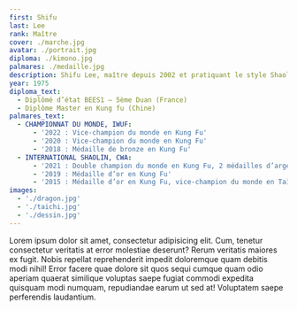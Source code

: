 ```yaml
---
first: Shifu
last: Lee
rank: Maître
cover: ./marche.jpg
avatar: ./portrait.jpg
diploma: ./kimono.jpg
palmares: ./medaille.jpg
description: Shifu Lee, maître depuis 2002 et pratiquant le style Shaolin nan de la boxe des dix animaux depuis 1975
year: 1975
diploma_text:
  - Diplômé d’état BEES1 – 5ème Duan (France)
  - Diplôme Master en Kung fu (Chine)
palmares_text:
  - CHAMPIONNAT DU MONDE, IWUF:
      - '2022 : Vice-champion du monde en Kung Fu'
      - '2020 : Vice-champion du monde en Kung Fu'
      - '2018 : Médaille de bronze en Kung Fu'
  - INTERNATIONAL SHAOLIN, CWA:
      - '2021 : Double champion du monde en Kung Fu, 2 médailles d’argent en Taï Chi'
      - '2019 : Médaille d’or en Kung Fu'
      - '2015 : Médaille d’or en Kung Fu, vice-champion du monde en Taï Chi équipe'
images:
  - './dragon.jpg'
  - './taichi.jpg'
  - './dessin.jpg'
---
```


Lorem ipsum dolor sit amet, consectetur adipisicing elit. Cum, tenetur consectetur veritatis at error molestiae deserunt? Rerum veritatis maiores ex fugit. Nobis repellat reprehenderit impedit doloremque quam debitis modi nihil!
Error facere quae dolore sit quos sequi cumque quam odio aperiam quaerat similique voluptas saepe fugiat commodi expedita quisquam modi numquam, repudiandae earum ut sed at! Voluptatem saepe perferendis laudantium.
